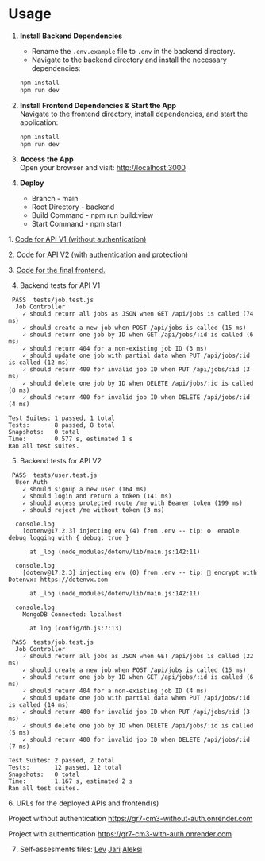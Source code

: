 # Usage

1. **Install Backend Dependencies**  
   
   - Rename the `.env.example` file to `.env` in the backend directory.
   - Navigate to the backend directory and install the necessary dependencies:
   ```sh
   npm install
   npm run dev
   ```

2. **Install Frontend Dependencies & Start the App**  
   Navigate to the frontend directory, install dependencies, and start the application:
   ```sh
   npm install
   npm run dev
   ```

4. **Access the App**  
   Open your browser and visit: [http://localhost:3000](http://localhost:3000)

5. **Deploy**
   - Branch            - main
   - Root Directory    - backend
   - Build Command     - npm run build:view
   - Start Command     - npm start

1. [Code for API V1 (without authentication)](https://github.com/levkaravanov/gr7_cm3_branch3-update-router/tree/main/backend)

2. [Code for API V2 (with authentication and protection)](https://github.com/levkaravanov/gr7_cm3_branch3-update-router/tree/with_auth/backend)

3. [Code for the final frontend.](https://github.com/levkaravanov/gr7_cm3_branch3-update-router/tree/with_auth/frontend)

4. Backend tests for API V1

```text
 PASS  tests/job.test.js
  Job Controller
    ✓ should return all jobs as JSON when GET /api/jobs is called (74 ms)
    ✓ should create a new job when POST /api/jobs is called (15 ms)
    ✓ should return one job by ID when GET /api/jobs/:id is called (6 ms)
    ✓ should return 404 for a non-existing job ID (3 ms)
    ✓ should update one job with partial data when PUT /api/jobs/:id is called (12 ms)
    ✓ should return 400 for invalid job ID when PUT /api/jobs/:id (3 ms)
    ✓ should delete one job by ID when DELETE /api/jobs/:id is called (8 ms)
    ✓ should return 400 for invalid job ID when DELETE /api/jobs/:id (4 ms)

Test Suites: 1 passed, 1 total
Tests:       8 passed, 8 total
Snapshots:   0 total
Time:        0.577 s, estimated 1 s
Ran all test suites.
```

5. Backend tests for API V2

```text
 PASS  tests/user.test.js
  User Auth
    ✓ should signup a new user (164 ms)
    ✓ should login and return a token (141 ms)
    ✓ should access protected route /me with Bearer token (199 ms)
    ✓ should reject /me without token (3 ms)

  console.log
    [dotenv@17.2.3] injecting env (4) from .env -- tip: ⚙️  enable debug logging with { debug: true }

      at _log (node_modules/dotenv/lib/main.js:142:11)

  console.log
    [dotenv@17.2.3] injecting env (0) from .env -- tip: 🔐 encrypt with Dotenvx: https://dotenvx.com

      at _log (node_modules/dotenv/lib/main.js:142:11)

  console.log
    MongoDB Connected: localhost

      at log (config/db.js:7:13)

 PASS  tests/job.test.js
  Job Controller
    ✓ should return all jobs as JSON when GET /api/jobs is called (22 ms)
    ✓ should create a new job when POST /api/jobs is called (15 ms)
    ✓ should return one job by ID when GET /api/jobs/:id is called (6 ms)
    ✓ should return 404 for a non-existing job ID (4 ms)
    ✓ should update one job with partial data when PUT /api/jobs/:id is called (14 ms)
    ✓ should return 400 for invalid job ID when PUT /api/jobs/:id (3 ms)
    ✓ should delete one job by ID when DELETE /api/jobs/:id is called (5 ms)
    ✓ should return 400 for invalid job ID when DELETE /api/jobs/:id (7 ms)

Test Suites: 2 passed, 2 total
Tests:       12 passed, 12 total
Snapshots:   0 total
Time:        1.167 s, estimated 2 s
Ran all test suites.
```

6. URLs for the deployed APIs and frontend(s)

Project without authentication https://gr7-cm3-without-auth.onrender.com

Project with authentication https://gr7-cm3-with-auth.onrender.com

7. Self-assesments files:
   [Lev](lev.md)
   [Jari](Jari.md)
   [Aleksi](Aleksi.md)
